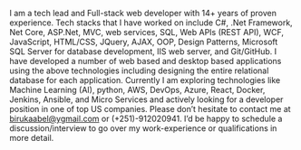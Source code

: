 I am a tech lead and Full-stack web developer with 14+ years of proven experience. Tech stacks that I have worked on include C#, .Net Framework, Net Core, 
ASP.Net, MVC, web services, SQL, Web APIs (REST API), WCF, JavaScript, HTML/CSS, JQuery, AJAX, OOP, Design Patterns, Microsoft SQL Server for database 
development, IIS web server, and Git/GitHub. I have developed a number of web based and desktop based applications using the above technologies 
including designing the entire relational database for each application.  Currently I am exploring technologies like Machine Learning (AI), python, AWS, DevOps, Azure, React, Docker, Jenkins, Ansible, and Micro Services and actively looking for a developer position in one of top US companies. Please don’t hesitate to contact me at birukaabel@ygmail.com or (+251)-912020941. I’d be happy to schedule a discussion/interview to go over my work-experience or qualifications in more detail.
